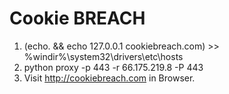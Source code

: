 Cookie BREACH
============

1. (echo. && echo 127.0.0.1 cookiebreach.com) >> %windir%\system32\drivers\etc\hosts
2. python proxy -p 443 -r 66.175.219.8 -P 443
3. Visit http://cookiebreach.com in Browser.
